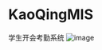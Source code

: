 # KaoQingMIS
学生开会考勤系统
![image](https://github.com/591754925/yhj_Images/blob/master/学生考勤系统首页.png?raw=true)
